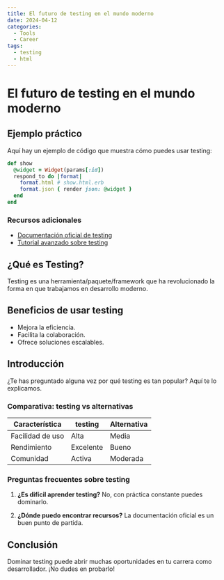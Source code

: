 ```yaml
---
title: El futuro de testing en el mundo moderno
date: 2024-04-12
categories: 
  - Tools
  - Career
tags:
  - testing
  - html
---
```


# El futuro de testing en el mundo moderno

## Ejemplo práctico

Aquí hay un ejemplo de código que muestra cómo puedes usar testing:

```ruby
def show
  @widget = Widget(params[:id])
  respond_to do |format|
    format.html # show.html.erb
    format.json { render json: @widget }
  end
end
```

### Recursos adicionales

- [Documentación oficial de testing](https://example.com)
- [Tutorial avanzado sobre testing](https://example.com/tutorial)

## ¿Qué es Testing?

Testing es una herramienta/paquete/framework que ha revolucionado la forma en que trabajamos en desarrollo moderno.

## Beneficios de usar testing

- Mejora la eficiencia.
- Facilita la colaboración.
- Ofrece soluciones escalables.

## Introducción

¿Te has preguntado alguna vez por qué testing es tan popular? Aquí te lo explicamos.

### Comparativa: testing vs alternativas

| Característica | testing | Alternativa |
|---------------|-------------|------------|
| Facilidad de uso | Alta | Media |
| Rendimiento | Excelente | Bueno |
| Comunidad | Activa | Moderada |

### Preguntas frecuentes sobre testing

1. **¿Es difícil aprender testing?**
   No, con práctica constante puedes dominarlo.

2. **¿Dónde puedo encontrar recursos?**
   La documentación oficial es un buen punto de partida.

## Conclusión

Dominar testing puede abrir muchas oportunidades en tu carrera como desarrollador. ¡No dudes en probarlo!